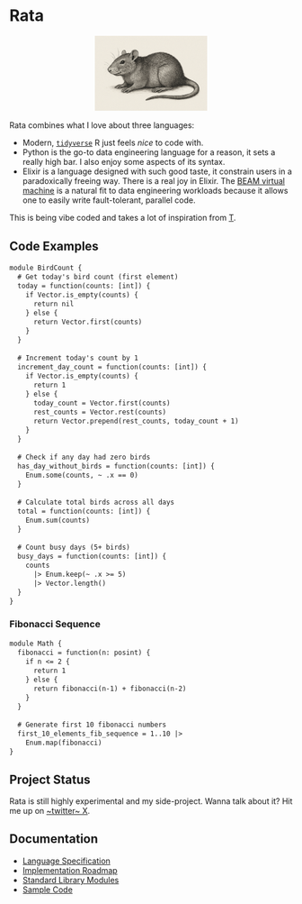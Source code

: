 # Rata

<div align="center">
  <img src="assets/rata-logo.png" alt="Rata Logo" width="200"/>
</div>

Rata combines what I love about three languages:

* Modern, [`tidyverse`](https://www.tidyverse.org/) R just feels *nice* to code with.
* Python is the go-to data engineering language for a reason, it sets a really high bar. I also enjoy some aspects of its syntax.
* Elixir is a language designed with such good taste, it constrain users in a paradoxically freeing way. There is a real joy in Elixir. The [BEAM virtual machine](https://whyelixirlang.com/#elixir-is-special) is a natural fit to data engineering workloads because it allows one to easily write fault-tolerant, parallel code.

This is being vibe coded and takes a lot of inspiration from [T](https://github.com/b-rodrigues/tlang).

## Code Examples

```rata
module BirdCount {
  # Get today's bird count (first element)
  today = function(counts: [int]) {
    if Vector.is_empty(counts) {
      return nil
    } else {
      return Vector.first(counts)
    }
  }
  
  # Increment today's count by 1
  increment_day_count = function(counts: [int]) {
    if Vector.is_empty(counts) {
      return 1
    } else {
      today_count = Vector.first(counts)
      rest_counts = Vector.rest(counts)
      return Vector.prepend(rest_counts, today_count + 1)
    }
  }
  
  # Check if any day had zero birds
  has_day_without_birds = function(counts: [int]) {
    Enum.some(counts, ~ .x == 0)
  }
  
  # Calculate total birds across all days
  total = function(counts: [int]) {
    Enum.sum(counts)
  }
  
  # Count busy days (5+ birds)
  busy_days = function(counts: [int]) {
    counts 
      |> Enum.keep(~ .x >= 5)
      |> Vector.length()
  }
}
```

### Fibonacci Sequence

```rata
module Math {
  fibonacci = function(n: posint) {
    if n <= 2 {
      return 1
    } else {
      return fibonacci(n-1) + fibonacci(n-2)  
    }
  }
  
  # Generate first 10 fibonacci numbers
  first_10_elements_fib_sequence = 1..10 |>
    Enum.map(fibonacci)
}
```

## Project Status

Rata is still highly experimental and my side-project. Wanna talk about it? Hit me up on [~twitter~ X](https://x.com/pedroocava).

## Documentation

- [Language Specification](specs/desiderata.md)
- [Implementation Roadmap](specs/ROADMAP.md) 
- [Standard Library Modules](specs/module-list.md)
- [Sample Code](specs/samples/)
